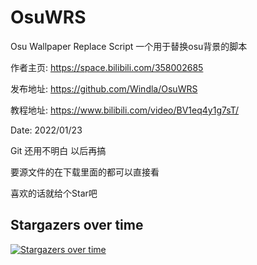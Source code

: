 # OsuWRS
Osu Wallpaper Replace Script
一个用于替换osu背景的脚本

作者主页: https://space.bilibili.com/358002685

发布地址: https://github.com/Windla/OsuWRS

教程地址: https://www.bilibili.com/video/BV1eq4y1g7sT/


Date: 2022/01/23

Git 还用不明白 以后再搞

要源文件的在下载里面的都可以直接看



喜欢的话就给个Star吧
## Stargazers over time
[![Stargazers over time](https://starchart.cc/Windla/OsuWRS.svg)](https://starchart.cc/Windla/OsuWRS)
